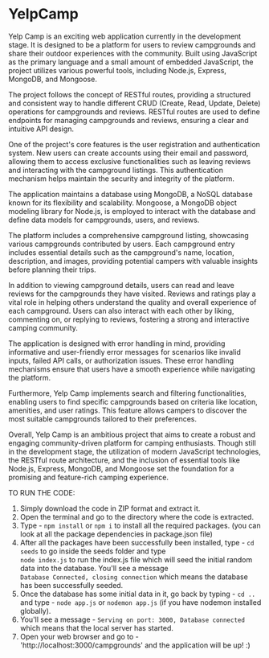 # YelpCamp
Yelp Camp is an exciting web application currently in the development stage. It is designed to be a platform for users to review campgrounds and share their outdoor experiences with the community. Built using JavaScript as the primary language and a small amount of embedded JavaScript, the project utilizes various powerful tools, including Node.js, Express, MongoDB, and Mongoose.

The project follows the concept of RESTful routes, providing a structured and consistent way to handle different CRUD (Create, Read, Update, Delete) operations for campgrounds and reviews. RESTful routes are used to define endpoints for managing campgrounds and reviews, ensuring a clear and intuitive API design.

One of the project's core features is the user registration and authentication system. New users can create accounts using their email and password, allowing them to access exclusive functionalities such as leaving reviews and interacting with the campground listings. This authentication mechanism helps maintain the security and integrity of the platform.

The application maintains a database using MongoDB, a NoSQL database known for its flexibility and scalability. Mongoose, a MongoDB object modeling library for Node.js, is employed to interact with the database and define data models for campgrounds, users, and reviews.

The platform includes a comprehensive campground listing, showcasing various campgrounds contributed by users. Each campground entry includes essential details such as the campground's name, location, description, and images, providing potential campers with valuable insights before planning their trips.

In addition to viewing campground details, users can read and leave reviews for the campgrounds they have visited. Reviews and ratings play a vital role in helping others understand the quality and overall experience of each campground. Users can also interact with each other by liking, commenting on, or replying to reviews, fostering a strong and interactive camping community.

The application is designed with error handling in mind, providing informative and user-friendly error messages for scenarios like invalid inputs, failed API calls, or authorization issues. These error handling mechanisms ensure that users have a smooth experience while navigating the platform.

Furthermore, Yelp Camp implements search and filtering functionalities, enabling users to find specific campgrounds based on criteria like location, amenities, and user ratings. This feature allows campers to discover the most suitable campgrounds tailored to their preferences.

Overall, Yelp Camp is an ambitious project that aims to create a robust and engaging community-driven platform for camping enthusiasts. Though still in the development stage, the utilization of modern JavaScript technologies, the RESTful route architecture, and the inclusion of essential tools like Node.js, Express, MongoDB, and Mongoose set the foundation for a promising and feature-rich camping experience.

TO RUN THE CODE: 
1) Simply download the code in ZIP format and extract it.
2) Open the terminal and go to the directory where the code is extracted.
3) Type - ```npm install``` or ```npm i``` to install all the required packages. (you can look at all the package dependencies in package.json file)
5) After all the packages have been successfully been installed, type - ```cd seeds``` to go inside the seeds folder and type      
 ```node index.js``` to run the index.js file which will seed the initial random data into the database. You'll see a message   
 ```Database Connected, closing connection``` which means the database has been successfully seeded.
6) Once the database has some initial data in it, go back by typing - ```cd ..``` and type - ```node app.js``` or ```nodemon app.js``` (if you have nodemon installed globally).
7) You'll see a message - ```Serving on port: 3000, Database connected``` which means that the local server has started.
8) Open your web browser and go to - 'http://localhost:3000/campgrounds' and the application will be up! :)
